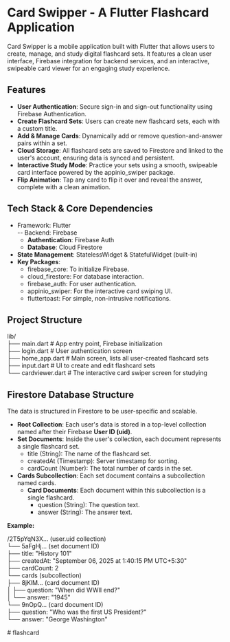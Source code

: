 # **Card Swipper \- A Flutter Flashcard Application**

Card Swipper is a mobile application built with Flutter that allows users to create, manage, and study digital flashcard sets. It features a clean user interface, Firebase integration for backend services, and an interactive, swipeable card viewer for an engaging study experience.

## **Features**

* **User Authentication**: Secure sign-in and sign-out functionality using Firebase Authentication.  
* **Create Flashcard Sets**: Users can create new flashcard sets, each with a custom title.  
* **Add & Manage Cards**: Dynamically add or remove question-and-answer pairs within a set.  
* **Cloud Storage**: All flashcard sets are saved to Firestore and linked to the user's account, ensuring data is synced and persistent.  
* **Interactive Study Mode**: Practice your sets using a smooth, swipeable card interface powered by the appinio\_swiper package.  
* **Flip Animation**: Tap any card to flip it over and reveal the answer, complete with a clean animation.

## **Tech Stack & Core Dependencies**

* Framework: Flutter  
  \-- Backend: Firebase  
  * **Authentication**: Firebase Auth  
  * **Database**: Cloud Firestore  
* **State Management**: StatelessWidget & StatefulWidget (built-in)  
* **Key Packages**:  
  * firebase\_core: To initialize Firebase.  
  * cloud\_firestore: For database interaction.  
  * firebase\_auth: For user authentication.  
  * appinio\_swiper: For the interactive card swiping UI.  
  * fluttertoast: For simple, non-intrusive notifications.

## **Project Structure**

lib/  
├── main.dart                 \# App entry point, Firebase initialization  
├── login.dart                \# User authentication screen  
├── home\_app.dart               \# Main screen, lists all user-created flashcard sets  
├── input.dart \# UI to create and edit flashcard sets  
└── cardviewer.dart        \# The interactive card swiper screen for studying

## **Firestore Database Structure**

The data is structured in Firestore to be user-specific and scalable.

* **Root Collection**: Each user's data is stored in a top-level collection named after their Firebase **User ID (uid)**.  
* **Set Documents**: Inside the user's collection, each document represents a single flashcard set.  
  * title (String): The name of the flashcard set.  
  * createdAt (Timestamp): Server timestamp for sorting.  
  * cardCount (Number): The total number of cards in the set.  
* **Cards Subcollection**: Each set document contains a subcollection named cards.  
  * **Card Documents**: Each document within this subcollection is a single flashcard.  
    * question (String): The question text.  
    * answer (String): The answer text.

**Example:**

/2T5pYqN3X... (user.uid collection)  
└── 5aFgHj... (set document ID)  
    ├── title: "History 101"  
    ├── createdAt: "September 06, 2025 at 1:40:15 PM UTC+5:30"  
    ├── cardCount: 2  
    └── cards (subcollection)  
        ├── 8jKlM... (card document ID)  
        │   ├── question: "When did WWII end?"  
        │   └── answer: "1945"  
        └── 9nOpQ... (card document ID)  
            ├── question: "Who was the first US President?"  
            └── answer: "George Washington"

#   f l a s h c a r d  
 